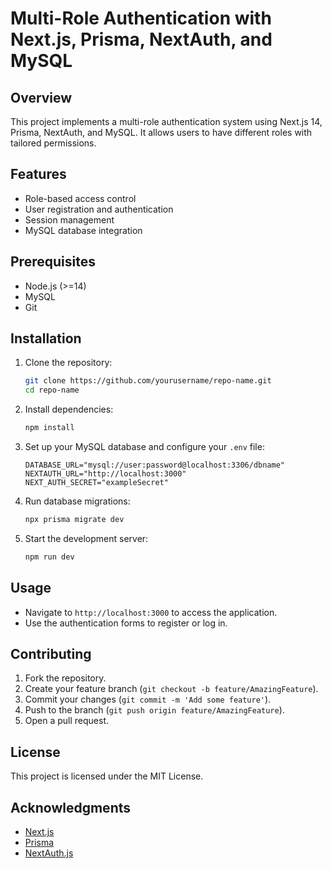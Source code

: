 # Multi-Role Authentication with Next.js, Prisma, NextAuth, and MySQL

## Overview
This project implements a multi-role authentication system using Next.js 14, Prisma, NextAuth, and MySQL. It allows users to have different roles with tailored permissions.

## Features
- Role-based access control
- User registration and authentication
- Session management
- MySQL database integration

## Prerequisites
- Node.js (>=14)
- MySQL
- Git

## Installation

1. Clone the repository:
   ```bash
   git clone https://github.com/yourusername/repo-name.git
   cd repo-name
   ```

2. Install dependencies:
   ```bash
   npm install
   ```

3. Set up your MySQL database and configure your `.env` file:
   ```plaintext
   DATABASE_URL="mysql://user:password@localhost:3306/dbname"
   NEXTAUTH_URL="http://localhost:3000"
   NEXT_AUTH_SECRET="exampleSecret"
   ```

4. Run database migrations:
   ```bash
   npx prisma migrate dev
   ```

5. Start the development server:
   ```bash
   npm run dev
   ```

## Usage
- Navigate to `http://localhost:3000` to access the application.
- Use the authentication forms to register or log in.

## Contributing
1. Fork the repository.
2. Create your feature branch (`git checkout -b feature/AmazingFeature`).
3. Commit your changes (`git commit -m 'Add some feature'`).
4. Push to the branch (`git push origin feature/AmazingFeature`).
5. Open a pull request.

## License
This project is licensed under the MIT License.

## Acknowledgments
- [Next.js](https://nextjs.org/)
- [Prisma](https://www.prisma.io/)
- [NextAuth.js](https://next-auth.js.org/)
```